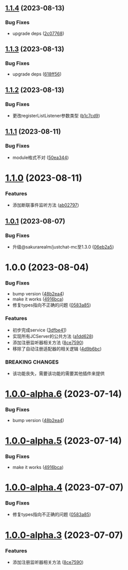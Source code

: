 ## [1.1.4](https://github.com/sakurarealm/justchat-service/compare/v1.1.3...v1.1.4) (2023-08-13)


### Bug Fixes

* upgrade deps ([2c07768](https://github.com/sakurarealm/justchat-service/commit/2c077686d6b9f2352e7f4c7fd5121c7657e6c30a))

## [1.1.3](https://github.com/sakurarealm/justchat-service/compare/v1.1.2...v1.1.3) (2023-08-13)


### Bug Fixes

* upgrade deps ([618ff56](https://github.com/sakurarealm/justchat-service/commit/618ff5636ec949105fd5cc92294781d4c335b18c))

## [1.1.2](https://github.com/sakurarealm/justchat-service/compare/v1.1.1...v1.1.2) (2023-08-13)


### Bug Fixes

* 更改registerListListener参数类型 ([b1c7cd9](https://github.com/sakurarealm/justchat-service/commit/b1c7cd9a62797dc60911cca46cb37bd05602ec67))

## [1.1.1](https://github.com/sakurarealm/justchat-service/compare/v1.1.0...v1.1.1) (2023-08-11)


### Bug Fixes

* module格式不对 ([50ea344](https://github.com/sakurarealm/justchat-service/commit/50ea344d827301079b17cca5ce5188d9d3ee3beb))

# [1.1.0](https://github.com/sakurarealm/justchat-service/compare/v1.0.1...v1.1.0) (2023-08-11)


### Features

* 添加断联事件监听方法 ([ab02797](https://github.com/sakurarealm/justchat-service/commit/ab02797587fc327a8bf5f2ea16c256e403dc841c))

## [1.0.1](https://github.com/sakurarealm/justchat-service/compare/v1.0.0...v1.0.1) (2023-08-07)


### Bug Fixes

* 升级@sakurarealm/justchat-mc至1.3.0 ([06eb2a5](https://github.com/sakurarealm/justchat-service/commit/06eb2a5d649ba5ef29d67114b6b075bd27d890a0))

# 1.0.0 (2023-08-04)


### Bug Fixes

* bump version ([48b2ea4](https://github.com/sakurarealm/justchat-service/commit/48b2ea40ff7051aa53db5d04ce8d86e1f3d9d058))
* make it works ([4916bca](https://github.com/sakurarealm/justchat-service/commit/4916bca0446dc15e3ed16dbae59c2426313a8e65))
* 修复types指向不正确的问题 ([0583a85](https://github.com/sakurarealm/justchat-service/commit/0583a85eaad8b86386c92fa86361300ec48c9aed))


### Features

* 初步完成service ([3dfbe41](https://github.com/sakurarealm/justchat-service/commit/3dfbe416b373aab29634d5b945cb82362c2a3214))
* 实现所有JCServer的公共方法 ([a1dd628](https://github.com/sakurarealm/justchat-service/commit/a1dd628a2c7d151c99fb92e018517a1220184ffc))
* 添加注册监听器相关方法 ([8ce7590](https://github.com/sakurarealm/justchat-service/commit/8ce759025804242af5cf6c416353725886e6dfc0))
* 移除了自动注册适配器的相关逻辑 ([4d9b6bc](https://github.com/sakurarealm/justchat-service/commit/4d9b6bcf3ae46e067c55f2ba94db475e43da3fff))


### BREAKING CHANGES

* 该功能丧失，需要该功能的需要其他插件来提供

# [1.0.0-alpha.6](https://github.com/CJGroup/justchat-service/compare/v1.0.0-alpha.5...v1.0.0-alpha.6) (2023-07-14)


### Bug Fixes

* bump version ([48b2ea4](https://github.com/CJGroup/justchat-service/commit/48b2ea40ff7051aa53db5d04ce8d86e1f3d9d058))

# [1.0.0-alpha.5](https://github.com/CJGroup/justchat-service/compare/v1.0.0-alpha.4...v1.0.0-alpha.5) (2023-07-14)


### Bug Fixes

* make it works ([4916bca](https://github.com/CJGroup/justchat-service/commit/4916bca0446dc15e3ed16dbae59c2426313a8e65))

# [1.0.0-alpha.4](https://github.com/CJGroup/justchat-service/compare/v1.0.0-alpha.3...v1.0.0-alpha.4) (2023-07-07)


### Bug Fixes

* 修复types指向不正确的问题 ([0583a85](https://github.com/CJGroup/justchat-service/commit/0583a85eaad8b86386c92fa86361300ec48c9aed))

# [1.0.0-alpha.3](https://github.com/CJGroup/justchat-service/compare/v1.0.0-alpha.2...v1.0.0-alpha.3) (2023-07-07)


### Features

* 添加注册监听器相关方法 ([8ce7590](https://github.com/CJGroup/justchat-service/commit/8ce759025804242af5cf6c416353725886e6dfc0))
